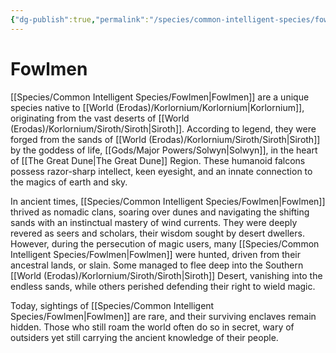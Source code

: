 ```yaml
---
{"dg-publish":true,"permalink":"/species/common-intelligent-species/fowlmen/","created":"2025-02-25T16:24:40.626-07:00"}
---
```


# Fowlmen
[[Species/Common Intelligent Species/Fowlmen\|Fowlmen]] are a unique species native to [[World (Erodas)/Korlornium/Korlornium\|Korlornium]], originating from the vast deserts of [[World (Erodas)/Korlornium/Siroth/Siroth\|Siroth]]. According to legend, they were forged from the sands of [[World (Erodas)/Korlornium/Siroth/Siroth\|Siroth]] by the goddess of life, [[Gods/Major Powers/Solwyn\|Solwyn]], in the heart of [[The Great Dune\|The Great Dune]] Region. These humanoid falcons possess razor-sharp intellect, keen eyesight, and an innate connection to the magics of earth and sky.

In ancient times, [[Species/Common Intelligent Species/Fowlmen\|Fowlmen]] thrived as nomadic clans, soaring over dunes and navigating the shifting sands with an instinctual mastery of wind currents. They were deeply revered as seers and scholars, their wisdom sought by desert dwellers. However, during the persecution of magic users, many [[Species/Common Intelligent Species/Fowlmen\|Fowlmen]] were hunted, driven from their ancestral lands, or slain. Some managed to flee deep into the Southern [[World (Erodas)/Korlornium/Siroth/Siroth\|Siroth]] Desert, vanishing into the endless sands, while others perished defending their right to wield magic.

Today, sightings of [[Species/Common Intelligent Species/Fowlmen\|Fowlmen]] are rare, and their surviving enclaves remain hidden. Those who still roam the world often do so in secret, wary of outsiders yet still carrying the ancient knowledge of their people.
